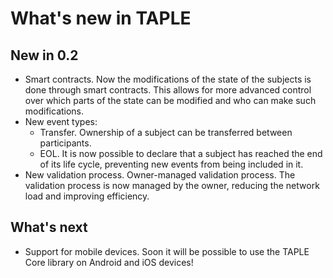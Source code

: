 # What's new in TAPLE

## New in 0.2
- Smart contracts. Now the modifications of the state of the subjects is done through smart contracts. This allows for more advanced control over which parts of the state can be modified and who can make such modifications.
- New event types: 
  - Transfer. Ownership of a subject can be transferred between participants.
  - EOL. It is now possible to declare that a subject has reached the end of its life cycle, preventing new events from being included in it.
- New validation process. Owner-managed validation process. The validation process is now managed by the owner, reducing the network load and improving efficiency. 

## What's next
- Support for mobile devices. Soon it will be possible to use the TAPLE Core library on Android and iOS devices!
